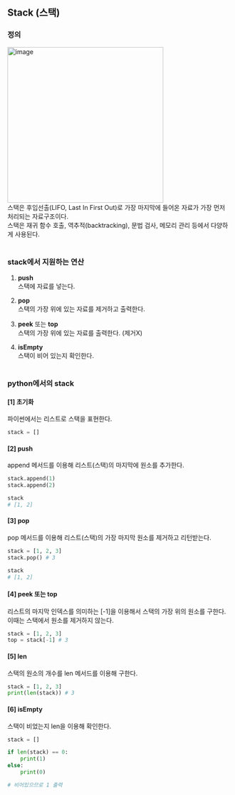 ## Stack (스택)
### 정의
<img width="350" alt="image" src="https://github.com/ghi512/ghi-log/assets/77954741/f269ee14-b10b-4804-a3f8-f376d0113190"><br>
스택은 후입선출(LIFO, Last In First Out)로 가장 마지막에 들어온 자료가 가장 먼저 처리되는 자료구조이다.<br>
스택은 재귀 함수 호출, 역추적(backtracking), 문법 검사, 메모리 관리 등에서 다양하게 사용된다.
<br><br>

### stack에서 지원하는 연산
1. **push** <br>
스택에 자료를 넣는다.<br>

2. **pop** <br>
스택의 가장 위에 있는 자료를 제거하고 출력한다.<br>

3. **peek** 또는 **top** <br>
스택의 가장 위에 있는 자료를 출력한다. (제거X) <br>

4. **isEmpty**<br>
스택이 비어 있는지 확인한다. <br><br>

### python에서의 stack
#### [1] 초기화
파이썬에서는 리스트로 스택을 표현한다.<br>
```python
stack = []
```
#### [2] push
append 메서드를 이용해 리스트(스택)의 마지막에 원소를 추가한다.
```python
stack.append(1)
stack.append(2)

stack
# [1, 2]
```

#### [3] pop
pop 메서드를 이용해 리스트(스택)의 가장 마지막 원소를 제거하고 리턴받는다.
```python
stack = [1, 2, 3]
stack.pop() # 3

stack
# [1, 2]
```

#### [4] peek 또는 top
리스트의 마지막 인덱스를 의미하는 [-1]을 이용해서 스택의 가장 위의 원소를 구한다. 이때는 스택에서 원소를 제거하지 않는다.

```python
stack = [1, 2, 3]
top = stack[-1] # 3
```

#### [5] len
스택의 원소의 개수를 len 메서드를 이용해 구한다.
```python
stack = [1, 2, 3]
print(len(stack)) # 3
```

#### [6] isEmpty
스택이 비었는지 len을 이용해 확인한다.
```python
stack = []

if len(stack) == 0:
    print(1)
else:
    print(0)

# 비어있으므로 1 출력
```
